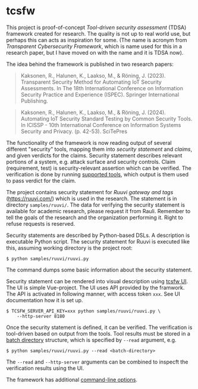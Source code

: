 # tcsfw

This project is proof-of-concept _Tool-driven security assessment_ (TDSA) framework created for research. 
The quality is not up to real world use, but perhaps this can acts as inspiration for some. (The name is acronym from _Transparent Cybersecurity Framework_, which is name used for this in a research paper, but I have moved on with the name and it is TDSA now).

The idea behind the framework is published in two research papers:

> Kaksonen, R., Halunen, K., Laakso, M., & Röning, J. (2023). Transparent Security Method for Automating IoT Security Assessments. In The 18th International Conference on Information Security Practice and Experience (ISPEC). Springer International Publishing.

> Kaksonen, R., Halunen, K., Laakso, M., & Röning, J. (2024). Automating IoT Security Standard Testing by Common Security Tools. In ICISSP - 10th International Conference on Information Systems Security and Privacy. (p. 42-53). SciTePres

The functionality of the framework is now reading output of several different "security" tools, mapping them into _security statement_ and _claims_, and given verdicts for the claims. Security statement describes relevant portions of a system, e.g. attack surface and security controls. Claim (requirement, test) is security-relevant assertion which can be verified. The verification is done by running [supported tools](Tools.md), which output is them used to pass verdict for the claim.

The project contains security statement for _Ruuvi gateway and tags_ (https://ruuvi.com/) which is used in the research. The statement is in directory `samples/ruuvi/`. The data for verifying the security statement is available for academic research, please request it from Rauli. Remember to tell the goals of the research and the organization performing it. Right to refuse requests is reserved.

Security statements are described by Python-based DSLs. A description is executable Python script. The security statement for Ruuvi is executed like this, assuming working directory is the project root:
```
$ python samples/ruuvi/ruuvi.py
```
The command dumps some basic information about the security statement.

Security statement can be rendered into visual description using [tcsfw UI](https://github.com/ouspg/tcsfw). The UI is simple Vue-project. The UI uses API provided by the framwork. The API is activated in following manner, with access token `xxx`. See UI documentation how it is set up.
```
$ TCSFW_SERVER_API_KEY=xxx python samples/ruuvi/ruuvi.py \
    --http-server 8180
```

Once the security statement is defined, it can be verified.
The verification is tool-driven based on output from the tools. Tool results must be stored in a [batch directory](Tools.md) structure, which is specified by `--read` argument, e.g.
```
$ python samples/ruuvi/ruuvi.py --read <batch-directory>
```

The `--read` and `--http-server` arguments can be combined to inspecft the verification results using the UI.

The framework has additional [command-line options](CommandLine.md).
